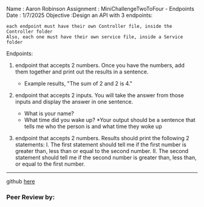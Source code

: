 Name : Aaron Robinson
Assignment : MiniChallengeTwoToFour - Endpoints
Date : 1/7/2025
Objective :Design an API with 3 endpoints:

    each endpoint must have their own Controller file, inside the Controller folder
    Also, each one must have their own service file, inside a Service folder


Endpoints:
1. endpoint that accepts 2 numbers.  Once you have the numbers, add them together and print out the results in a sentence.
     - Example results, "The sum of 2 and 2 is 4."

2. endpoint that accepts 2 inputs. You will take the answer from those inputs and display the answer in one sentence.
     - What is your name? 
     - What time did you wake up?
     *Your output should be a sentence that tells me who the person is and what time they woke up

3. endpoint that accepts 2 numbers. Results should print the following 2 statements:
     I. The first statement should tell me if the first number is greater than, less than or equal to the second number.
     II. The second statement should tell me if the second number is greater than, less than, or equal to the first number.


---

github [here](https://github.com/wraithio/ARobinsonMC3Two2Four-EndPnt)

### Peer Review by: 
